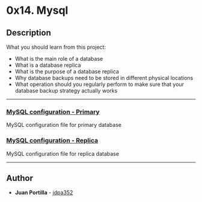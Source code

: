# 0x14. Mysql

## Description
What you should learn from this project:

* What is the main role of a database
* What is a database replica
* What is the purpose of a database replica
* Why database backups need to be stored in different physical locations
* What operation should you regularly perform to make sure that your database backup strategy actually works

---
### [MySQL configuration - Primary](https://github.com/jozsa/holberton-system_engineering-devops/blob/master/0x14-mysql/4-mysql_configuration_primary)
MySQL configuration file for primary database

### [MySQL configuration - Replica](https://github.com/jozsa/holberton-system_engineering-devops/blob/master/0x14-mysql/4-mysql_configuration_replica)
MySQL configuration file for replica database

---

## Author
* **Juan Portilla** - [jdpa352](https://github.com/Jdpa357)
